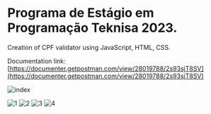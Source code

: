 # Programa de Estágio em Programação Teknisa 2023.

Creation of CPF validator using JavaScript, HTML, CSS.

Documentation link: [https://documenter.getpostman.com/view/28019788/2s93sjT8SV](https://documenter.getpostman.com/view/28019788/2s93sjT8SV)

![index](https://github.com/gabrielrcarv/validator-cpf-teknisa-23/assets/70913425/dc2aa2f7-4ac9-4403-ab5a-c48ccf12e0be)

![1](https://github.com/gabrielrcarv/validator-cpf-teknisa-23/assets/70913425/d4ce115b-c10d-442c-8796-02cae97ef643)
![2](https://github.com/gabrielrcarv/validator-cpf-teknisa-23/assets/70913425/94ed3c8a-cfd8-4b1d-9ae4-a3734c02e97c)
![3](https://github.com/gabrielrcarv/validator-cpf-teknisa-23/assets/70913425/4fb6ed20-ebb9-48f0-b087-a6fc536d860c)
![4](https://github.com/gabrielrcarv/validator-cpf-teknisa-23/assets/70913425/54bbdc67-8560-466b-b60f-04d63acb7eb9)
